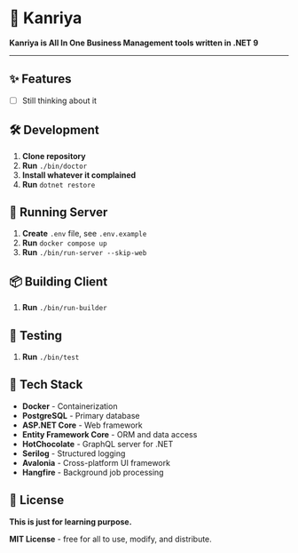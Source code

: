 # 🏢 Kanriya

**Kanriya is All In One Business Management tools written in .NET 9**

---

## ✨ Features

- [ ] Still thinking about it

## 🛠️ Development

1. **Clone repository**
2. **Run** `./bin/doctor`
3. **Install whatever it complained**
4. **Run** `dotnet restore`

## 🚀 Running Server

1. **Create** `.env` file, see `.env.example`
2. **Run** `docker compose up`
3. **Run** `./bin/run-server --skip-web`

## 📦 Building Client

1. **Run** `./bin/run-builder`

## 🧪 Testing

1. **Run** `./bin/test`

## 🔧 Tech Stack

- **Docker** - Containerization
- **PostgreSQL** - Primary database
- **ASP.NET Core** - Web framework
- **Entity Framework Core** - ORM and data access
- **HotChocolate** - GraphQL server for .NET
- **Serilog** - Structured logging
- **Avalonia** - Cross-platform UI framework
- **Hangfire** - Background job processing

## 📄 License

**This is just for learning purpose.**

**MIT License** - free for all to use, modify, and distribute.
